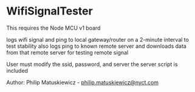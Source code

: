 # WifiSignalTester

This requires the Node MCU v1 board

logs wifi signal and ping to local gateway/router on a 2-minute interval to test stability
also logs ping to known remote server and downloads data from that remote server for testing remote signal

User must modify the ssid, password, and server
the server script is included

Author: Philip Matuskiewicz - philip.matuskiewicz@nyct.com
